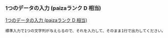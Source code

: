 ### 1つのデータの入力 (paizaランク D 相当)

[1つのデータの入力 (paizaランク D 相当)](https://paiza.jp/works/mondai/stdin/stdin_1?language_uid=ruby)

```
標準入力で1つの文字列が与えらるので、それを入力して、そのまま1行で出力してください。
```

